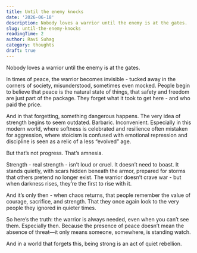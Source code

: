 ```yaml
---
title: Until the enemy knocks
date: '2026-06-18'
description: Nobody loves a warrior until the enemy is at the gates.
slug: until-the-enemy-knocks
readingTime: 2
author: Ravi Suhag
category: thoughts
draft: true
---
```


Nobody loves a warrior until the enemy is at the gates.

In times of peace, the warrior becomes invisible - tucked away in the corners of society, misunderstood, sometimes even mocked. People begin to believe that peace is the natural state of things, that safety and freedom are just part of the package. They forget what it took to get here - and who paid the price.

And in that forgetting, something dangerous happens. The very idea of strength begins to seem outdated. Barbaric. Inconvenient. Especially in this modern world, where softness is celebrated and resilience often mistaken for aggression, where stoicism is confused with emotional repression and discipline is seen as a relic of a less “evolved” age.

But that’s not progress. That’s amnesia.

Strength - real strength - isn’t loud or cruel. It doesn’t need to boast. It stands quietly, with scars hidden beneath the armor, prepared for storms that others pretend no longer exist. The warrior doesn’t crave war - but when darkness rises, they’re the first to rise with it.

And it’s only then - when chaos returns, that people remember the value of courage, sacrifice, and strength. That they once again look to the very people they ignored in quieter times.

So here’s the truth: the warrior is always needed, even when you can’t see them. Especially then. Because the presence of peace doesn’t mean the absence of threat—it only means someone, somewhere, is standing watch.

And in a world that forgets this, being strong is an act of quiet rebellion.
